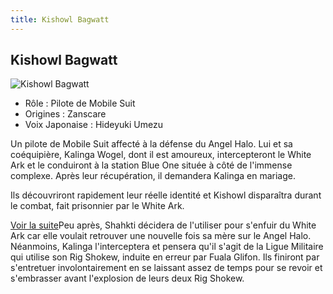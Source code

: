 ```yaml
---
title: Kishowl Bagwatt
---
```


Kishowl Bagwatt
---------------


![Kishowl Bagwatt](/images/stories/saga/vgundam/persos/kishowl-bagwatt.png)
* Rôle : Pilote de Mobile Suit
* Origines : Zanscare
* Voix Japonaise : Hideyuki Umezu


Un pilote de Mobile Suit affecté à la défense du Angel Halo. Lui et sa coéquipière, Kalinga Wogel, dont il est amoureux, intercepteront le White Ark et le conduiront à la station Blue One située à côté de l'immense complexe. Après leur récupération, il demandera Kalinga en mariage. 
  
Ils découvriront rapidement leur réelle identité et Kishowl disparaîtra durant le combat, fait prisonnier par le White Ark.



[Voir la suite](javascript:spoiler();)Peu après, Shahkti décidera de l'utiliser pour s'enfuir du White Ark car elle voulait retrouver une nouvelle fois sa mère sur le Angel Halo. Néanmoins, Kalinga l'interceptera et pensera qu'il s'agit de la Ligue Militaire qui utilise son Rig Shokew, induite en erreur par Fuala Glifon. Ils finiront par s'entretuer involontairement en se laissant assez de temps pour se revoir et s'embrasser avant l'explosion de leurs deux Rig Shokew. 


